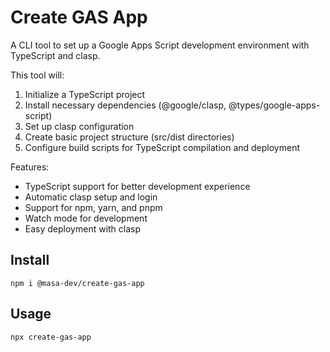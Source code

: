 # Create GAS App

A CLI tool to set up a Google Apps Script development environment with TypeScript and clasp.

This tool will:
1. Initialize a TypeScript project
2. Install necessary dependencies (@google/clasp, @types/google-apps-script)
3. Set up clasp configuration
4. Create basic project structure (src/dist directories)
5. Configure build scripts for TypeScript compilation and deployment

Features:
- TypeScript support for better development experience
- Automatic clasp setup and login
- Support for npm, yarn, and pnpm
- Watch mode for development
- Easy deployment with clasp


## Install

```
npm i @masa-dev/create-gas-app
```

## Usage

```
npx create-gas-app
```